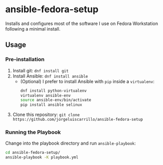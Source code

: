 # ansible-fedora-setup

Installs and configures most of the software I use on Fedora Workstation following a minimal install.

## Usage

### Pre-installation
1. Install git: `dnf install git`
2. Install Ansible: `dnf install ansible`
    - (Optional) I prefer to install Ansible with `pip` inside a `virtualenv`:
        ```bash
        dnf install python-virtualenv
        virtualenv ansible-env
        source ansible-env/bin/activate
        pip install ansible selinux
        ```
3. Clone this repository: `git clone https://github.com/jorgeluiscarrillo/ansible-fedora-setup`

### Running the Playbook
Change into the playbook directory and run `ansible-playbook`:
```bash
cd ansible-fedora-setup/
ansible-playbook -K playbook.yml
```
